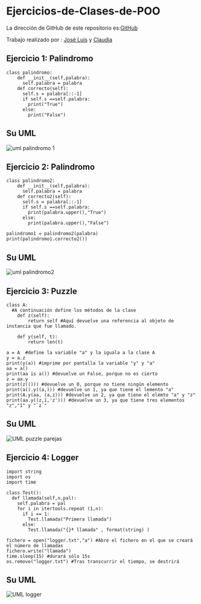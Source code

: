 # Ejercicios-de-Clases-de-POO

La dirección de GitHub de este repositorio es:[GitHub](https://github.com/joseluis031/Ejercicios-de-Clases-de-POO.git)

Trabajo realizado por :
[José Luis](https://github.com/joseluis031) y
[Claudia](https://github.com/claudiaalozano)

## Ejercicio 1: Palindromo
```palabra = input("Introduce la palabra que quieras comprobar si es un palindromo: ")
class palindromo:
    def __init__(self,palabra):
      self.palabra = palabra
    def correcto(self):
      self.s = palabra[::-1]
      if self.s ==self.palabra:
        print("True")
      else: 
        print("False")
```
## Su UML
![uml palindromo 1](https://user-images.githubusercontent.com/91721888/159445832-0808970e-4ffe-45be-ab91-02d378f5eaf1.png)


## Ejercicio 2: Palindromo
```palabra = input("Introduce la palabra que quieras comprobar si es un palindromo: ")
class palindromo2:
    def __init__(self,palabra):
      self.palabra = palabra
    def correcto2(self):
      self.s = palabra[::-1]
      if self.s ==self.palabra:
        print(palabra.upper(),"True")
      else: 
        print(palabra.upper(),"False")

palindromo1 = palindromo2(palabra)
print(palindromo1.correcto2())
```
## Su UML
![uml palindromo2](https://user-images.githubusercontent.com/91721888/159445872-ac0fa203-e213-4da9-b3e9-99a70a5b1901.png)


## Ejercicio 3: Puzzle
```#Define la clase padre
class A:
  #A continuación define los métodos de la clase 
    def z(self): 
        return self #Aquí devuelve una referencia al objeto de instancia que fue llamado.
 
    def y(self, t): 
        return len(t) 
 
a = A  #define la variable "a" y la iguala a la clase A
y = a.z 
print(y(a)) #imprime por pantalla la variable "y" y "a"
aa = a() 
print(aa is a()) #devuelve un False, porque no es cierto
z = aa.y 
print(z(())) #devuelve un 0, porque no tiene ningún elemento
print(a().y((a,))) #devuelve un 1, ya que tiene el lemento "a"
print(A.y(aa, (a,z))) #devuelve un 2, ya que tiene el elemto "a" y "z"
print(aa.y((z,1,'z'))) #devuelve un 3, ya que tiene tres elementos "z","1" y "`z´"
```
## Su UML
![UML puzzle parejas](https://user-images.githubusercontent.com/91722847/159485428-6b01524f-9bef-464e-aa7d-9a27b4ee7248.png)

## Ejercicio 4: Logger
```import itertools
import string
import os
import time

class Test():
  def llamada(self,n,pal):
    self.palabra = pal
    for i in itertools.repeat (1,n):
      if i == 1:
        Test.llamada("Primera llamada")
      else:
        Test.llamada("{}ª llamada" , format(string) )

fichero = open("logger.txt","a") #Abre el fichero en el que se creará el número de llamadas
fichero.write("llamada")
time.sleep(15) #durará sólo 15s
os.remove("logger.txt") #Tras transcurrir el tiempo, se destrirá
```
## Su UML
![UML logger](https://user-images.githubusercontent.com/91722847/159484222-08525ec2-8a5c-4f54-87a9-1505fbe844d9.png)

